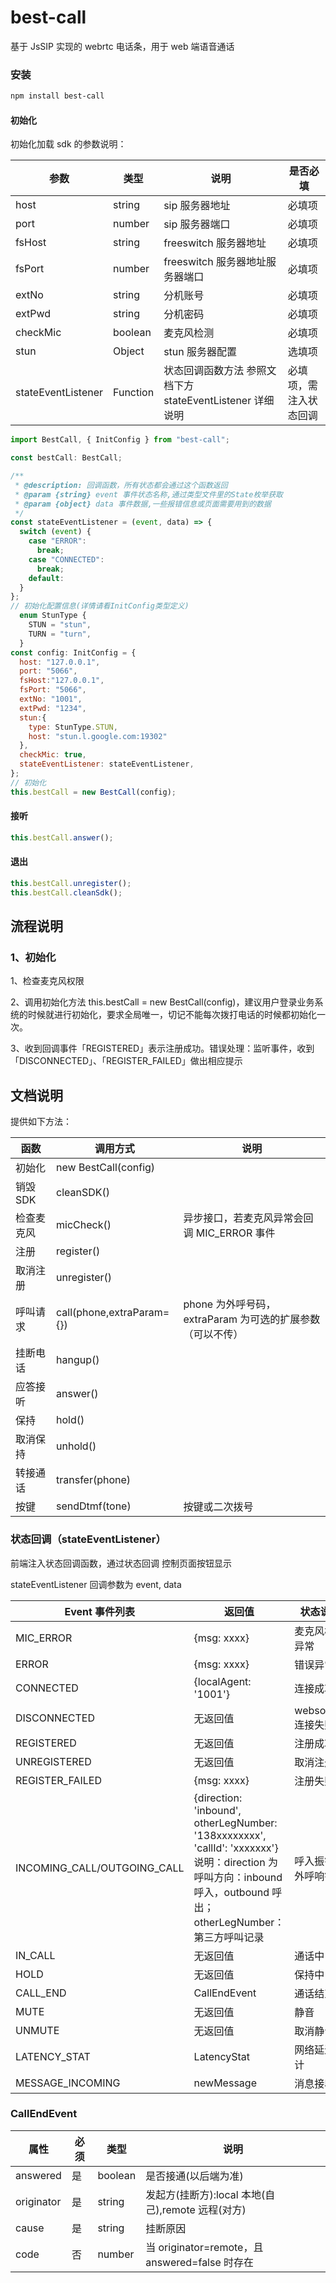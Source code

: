 # best-call

基于 JsSIP 实现的 webrtc 电话条，用于 web 端语音通话

### 安装

```bash
npm install best-call
```

#### 初始化

初始化加载 sdk 的参数说明：

| 参数               | 类型     | 说明                                                      | 是否必填               |
| ------------------ | -------- | --------------------------------------------------------- | ---------------------- |
| host               | string   | sip 服务器地址                                            | 必填项                 |
| port               | number   | sip 服务器端口                                            | 必填项                 |
| fsHost             | string   | freeswitch 服务器地址                                     | 必填项                 |
| fsPort             | number   | freeswitch 服务器地址服务器端口                           | 必填项                 |
| extNo              | string   | 分机账号                                                  | 必填项                 |
| extPwd             | string   | 分机密码                                                  | 必填项                 |
| checkMic           | boolean  | 麦克风检测                                                | 必填项                 |
| stun               | Object   | stun 服务器配置                                           | 选填项                 |
| stateEventListener | Function | 状态回调函数方法 参照文档下方 stateEventListener 详细说明 | 必填项，需注入状态回调 |

```javascript
import BestCall, { InitConfig } from "best-call";

const bestCall: BestCall;

/**
 * @description: 回调函数，所有状态都会通过这个函数返回
 * @param {string} event 事件状态名称,通过类型文件里的State枚举获取
 * @param {object} data 事件数据,一些报错信息或页面需要用到的数据
 */
const stateEventListener = (event, data) => {
  switch (event) {
    case "ERROR":
      break;
    case "CONNECTED":
      break;
    default:
  }
};
// 初始化配置信息(详情请看InitConfig类型定义)
  enum StunType {
    STUN = "stun",
    TURN = "turn",
  }
const config: InitConfig = {
  host: "127.0.0.1",
  port: "5066",
  fsHost:"127.0.0.1",
  fsPort: "5066",
  extNo: "1001",
  extPwd: "1234",
  stun:{
    type: StunType.STUN,
    host: "stun.l.google.com:19302"
  },
  checkMic: true,
  stateEventListener: stateEventListener,
};
// 初始化
this.bestCall = new BestCall(config);
```

#### 接听

```javascript
this.bestCall.answer();
```

#### 退出

```javascript
this.bestCall.unregister();
this.bestCall.cleanSdk();
```

## 流程说明

### 1、初始化

1、检查麦克风权限

2、调用初始化方法
this.bestCall = new BestCall(config)，建议用户登录业务系统的时候就进行初始化，要求全局唯一，切记不能每次拨打电话的时候都初始化一次。

3、收到回调事件「REGISTERED」表示注册成功。错误处理：监听事件，收到「DISCONNECTED」、「REGISTER_FAILED」做出相应提示

## 文档说明

提供如下方法：

| 函数       | 调用方式                  | 说明                                                      |
| ---------- | ------------------------- | --------------------------------------------------------- |
| 初始化     | new BestCall(config)      |                                                           |
| 销毁 SDK   | cleanSDK()                |                                                           |
| 检查麦克风 | micCheck()                | 异步接口，若麦克风异常会回调 MIC_ERROR 事件               |
| 注册       | register()                |                                                           |
| 取消注册   | unregister()              |                                                           |
| 呼叫请求   | call(phone,extraParam={}) | phone 为外呼号码，extraParam 为可选的扩展参数（可以不传） |
| 挂断电话   | hangup()                  |                                                           |
| 应答接听   | answer()                  |                                                           |
| 保持       | hold()                    |                                                           |
| 取消保持   | unhold()                  |                                                           |
| 转接通话   | transfer(phone)           |                                                           |
| 按键       | sendDtmf(tone)            | 按键或二次拨号                                            |

### 状态回调（stateEventListener）

前端注入状态回调函数，通过状态回调 控制页面按钮显示

stateEventListener 回调参数为 event, data

| Event 事件列表              | 返回值                                                                                                                                                             | 状态说明           |
| --------------------------- | ------------------------------------------------------------------------------------------------------------------------------------------------------------------ | ------------------ |
| MIC_ERROR                   | {msg: xxxx}                                                                                                                                                        | 麦克风检测异常     |
| ERROR                       | {msg: xxxx}                                                                                                                                                        | 错误异常           |
| CONNECTED                   | {localAgent: '1001'}                                                                                                                                               | 连接成功           |
| DISCONNECTED                | 无返回值                                                                                                                                                           | websocket 连接失败 |
| REGISTERED                  | 无返回值                                                                                                                                                           | 注册成功           |
| UNREGISTERED                | 无返回值                                                                                                                                                           | 取消注册           |
| REGISTER_FAILED             | {msg: xxxx}                                                                                                                                                        | 注册失败           |
| INCOMING_CALL/OUTGOING_CALL | {direction: 'inbound', otherLegNumber: '138xxxxxxxx', 'callId': 'xxxxxxx'} 说明：direction 为呼叫方向：inbound 呼入，outbound 呼出；otherLegNumber：第三方呼叫记录 | 呼入振铃/外呼响铃  |
| IN_CALL                     | 无返回值                                                                                                                                                           | 通话中             |
| HOLD                        | 无返回值                                                                                                                                                           | 保持中             |
| CALL_END                    | CallEndEvent                                                                                                                                                       | 通话结束           |
| MUTE                        | 无返回值                                                                                                                                                           | 静音               |
| UNMUTE                      | 无返回值                                                                                                                                                           | 取消静音           |
| LATENCY_STAT                | LatencyStat                                                                                                                                                        | 网络延迟统计       |
| MESSAGE_INCOMING            | newMessage                                                                                                                                                         | 消息接收           |

### CallEndEvent

| 属性       | 必须 | 类型    | 说明                                              |
| ---------- | ---- | ------- | ------------------------------------------------- |
| answered   | 是   | boolean | 是否接通(以后端为准)                              |
| originator | 是   | string  | 发起方(挂断方):local 本地(自己),remote 远程(对方) |
| cause      | 是   | string  | 挂断原因                                          |
| code       | 否   | number  | 当 originator=remote，且 answered=false 时存在    |
